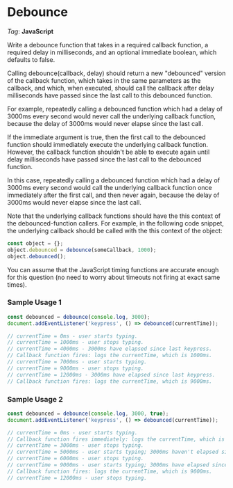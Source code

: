 # Debounce

_Tag_: **JavaScript**

Write a debounce function that takes in a required callback function, a required delay in milliseconds, and an optional immediate boolean, which defaults to false.

Calling debounce(callback, delay) should return a new "debounced" version of the callback function, which takes in the same parameters as the callback, and which, when executed, should call the callback after delay milliseconds have passed since the last call to this debounced function.

For example, repeatedly calling a debounced function which had a delay of 3000ms every second would never call the underlying callback function, because the delay of 3000ms would never elapse since the last call.

If the immediate argument is true, then the first call to the debounced function should immediately execute the underlying callback function. However, the callback function shouldn't be able to execute again until delay milliseconds have passed since the last call to the debounced function.

In this case, repeatedly calling a debounced function which had a delay of 3000ms every second would call the underlying callback function once immediately after the first call, and then never again, because the delay of 3000ms would never elapse since the last call.

Note that the underlying callback functions should have the this context of the debounced-function callers. For example, in the following code snippet, the underlying callback should be called with the this context of the object:

```javascript
const object = {};
object.debounced = debounce(someCallback, 1000);
object.debounced();
```

You can assume that the JavaScript timing functions are accurate enough for this question (no need to worry about timeouts not firing at exact same times).

### Sample Usage 1

```javascript
const debounced = debounce(console.log, 3000);
document.addEventListener('keypress', () => debounced(currentTime));

// currentTime = 0ms - user starts typing.
// currentTime = 1000ms - user stops typing.
// currentTime = 4000ms - 3000ms have elapsed since last keypress.
// Callback function fires: logs the currentTime, which is 1000ms.
// currentTime = 7000ms - user starts typing.
// currentTime = 9000ms - user stops typing.
// currentTime = 12000ms - 3000ms have elapsed since last keypress.
// Callback function fires: logs the currentTime, which is 9000ms.
```

### Sample Usage 2

```javascript
const debounced = debounce(console.log, 3000, true);
document.addEventListener('keypress', () => debounced(currentTime));

// currentTime = 0ms - user starts typing.
// Callback function fires immediately: logs the currentTime, which is 0ms.
// currentTime = 3000ms - user stops typing.
// currentTime = 5000ms - user starts typing; 3000ms haven't elapsed since last keypress.
// currentTime = 6000ms - user stops typing.
// currentTime = 9000ms - user starts typing; 3000ms have elapsed since last keypress.
// Callback function fires: logs the currentTime, which is 9000ms.
// currentTime = 12000ms - user stops typing.
```
